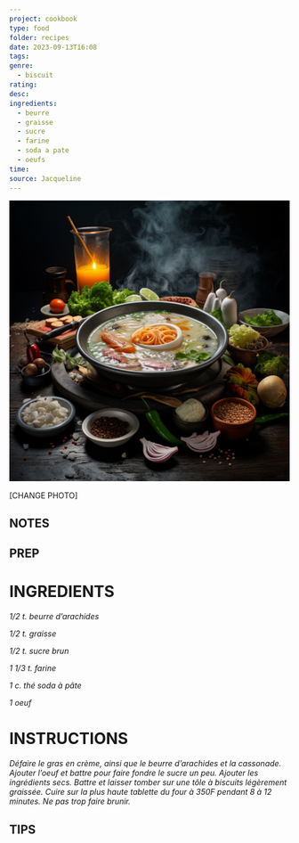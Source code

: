 ```yaml
---
project: cookbook
type: food
folder: recipes
date: 2023-09-13T16:08
tags: 
genre:
  - biscuit
rating: 
desc: 
ingredients:
  - beurre
  - graisse
  - sucre
  - farine
  - soda a pate
  - oeufs
time: 
source: Jacqueline
---
```


![IMAGE](_default.png)


[CHANGE PHOTO]


## NOTES




## PREP


# INGREDIENTS

_1/2 t. beurre d’arachides_

_1/2 t. graisse_

_1/2 t. sucre brun_

_1 1/3 t. farine_

_1 c. thé soda à pâte_

_1 oeuf_



# INSTRUCTIONS

_Défaire le gras en crème, ainsi que le beurre_
_d’arachides et la cassonade. Ajouter l’oeuf et_
_battre pour faire fondre le sucre un peu. Ajouter_
_les ingrédients secs. Battre et laisser tomber_
_sur une tôle à biscuits légèrement graissée._
_Cuire sur la plus haute tablette du four à 350F_
_pendant 8 à 12 minutes. Ne pas trop faire_
_brunir._



## TIPS



